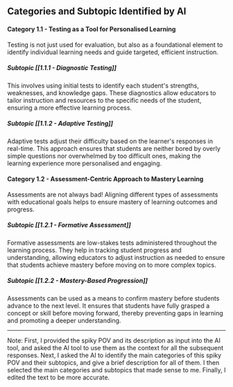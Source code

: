 ## Categories and Subtopic Identified by AI

#### Category 1.1 - Testing as a Tool for Personalised Learning
Testing is not just used for evaluation, but also as a foundational element to identify individual learning needs and guide targeted, efficient instruction.
##### Subtopic [[1.1.1 - Diagnostic Testing]]
This involves using initial tests to identify each student's strengths, weaknesses, and knowledge gaps. These diagnostics allow educators to tailor instruction and resources to the specific needs of the student, ensuring a more effective learning process.
##### Subtopic [[1.1.2 - Adaptive Testing]]
Adaptive tests adjust their difficulty based on the learner's responses in real-time. This approach ensures that students are neither bored by overly simple questions nor overwhelmed by too difficult ones, making the learning experience more personalised and engaging.
#### Category 1.2 - Assessment-Centric Approach to Mastery Learning
Assessments are not always bad! Aligning different types of assessments with educational goals helps to ensure mastery of learning outcomes and progress.
##### Subtopic [[1.2.1 - Formative Assessment]]
Formative assessments are low-stakes tests administered throughout the learning process. They help in tracking student progress and understanding, allowing educators to adjust instruction as needed to ensure that students achieve mastery before moving on to more complex topics.
##### Subtopic [[1.2.2 - Mastery-Based Progression]]
Assessments can be used as a means to confirm mastery before students advance to the next level. It ensures that students have fully grasped a concept or skill before moving forward, thereby preventing gaps in learning and promoting a deeper understanding.

--------------------------------------

Note: First, I provided the spiky POV and its description as input into the AI tool, and asked the AI tool to use them as the context for all the subsequent responses. Next, I asked the AI to identify the main categories of this spiky POV and their subtopics, and give a brief description for all of them. I then selected the main categories and subtopics that made sense to me. Finally, I edited the text to be more accurate. 